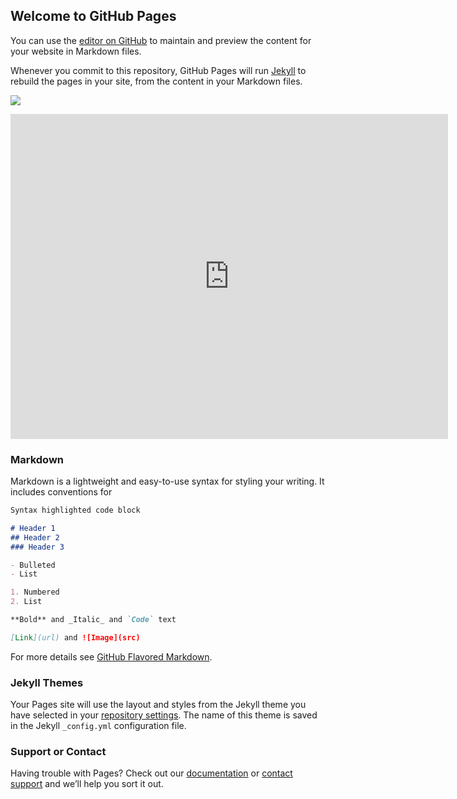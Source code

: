 ## Welcome to GitHub Pages

You can use the [editor on GitHub](https://github.com/mylukr/mylukr.github.io/edit/master/index.md) to maintain and preview the content for your website in Markdown files.

Whenever you commit to this repository, GitHub Pages will run [Jekyll](https://jekyllrb.com/) to rebuild the pages in your site, from the content in your Markdown files.

<a target="_blank" href="https://calendar.google.com/event?action=TEMPLATE&amp;tmeid=NjVpN2c0MjVpaHMxaDNoNWluMmEzZmQxbDggbXlsdWtyQG0&amp;tmsrc=mylukr%40gmail.com"><img border="0" src="https://www.google.com/calendar/images/ext/gc_button1_uk.gif"></a>

<iframe src="https://docs.google.com/forms/d/e/1FAIpQLSfLR1LBTDLHZNOJ8YHFesoontrmvWfYDm-EUGPIRbQbsQmkwg/viewform?embedded=true" width="700" height="520" frameborder="0" marginheight="0" marginwidth="0">Завантаження...</iframe>

### Markdown

Markdown is a lightweight and easy-to-use syntax for styling your writing. It includes conventions for

```markdown
Syntax highlighted code block

# Header 1
## Header 2
### Header 3

- Bulleted
- List

1. Numbered
2. List

**Bold** and _Italic_ and `Code` text

[Link](url) and ![Image](src)
```

For more details see [GitHub Flavored Markdown](https://guides.github.com/features/mastering-markdown/).

### Jekyll Themes

Your Pages site will use the layout and styles from the Jekyll theme you have selected in your [repository settings](https://github.com/mylukr/mylukr.github.io/settings). The name of this theme is saved in the Jekyll `_config.yml` configuration file.

### Support or Contact

Having trouble with Pages? Check out our [documentation](https://help.github.com/categories/github-pages-basics/) or [contact support](https://github.com/contact) and we’ll help you sort it out.
